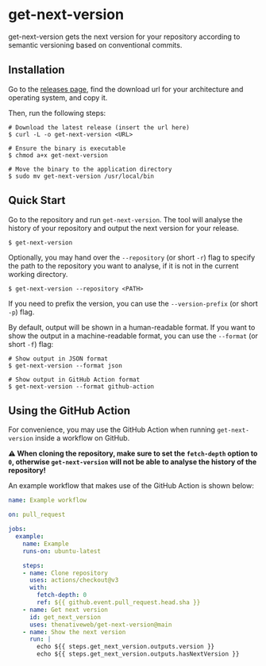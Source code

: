 # get-next-version

get-next-version gets the next version for your repository according to semantic versioning based on conventional commits.

## Installation

Go to the [releases page](https://github.com/thenativeweb/get-next-version/releases), find the download url for your architecture and operating system, and copy it.

Then, run the following steps:

```shell
# Download the latest release (insert the url here)
$ curl -L -o get-next-version <URL>

# Ensure the binary is executable
$ chmod a+x get-next-version

# Move the binary to the application directory
$ sudo mv get-next-version /usr/local/bin
```

## Quick Start

Go to the repository and run `get-next-version`. The tool will analyse the history of your repository and output the next version for your release.

```shell
$ get-next-version
```

Optionally, you may hand over the `--repository` (or short `-r`) flag to specify the path to the repository you want to analyse, if it is not in the current working directory.

```shell
$ get-next-version --repository <PATH>
```

If you need to prefix the version, you can use the `--version-prefix` (or short `-p`) flag.

By default, output will be shown in a human-readable format. If you want to show the output in a machine-readable format, you can use the `--format` (or short `-f`) flag:

```shell
# Show output in JSON format
$ get-next-version --format json

# Show output in GitHub Action format
$ get-next-version --format github-action
```

## Using the GitHub Action

For convenience, you may use the GitHub Action when running `get-next-version` inside a workflow on GitHub.

**⚠️ When cloning the repository, make sure to set the `fetch-depth` option to `0`, otherwise `get-next-version` will not be able to analyse the history of the repository!**

An example workflow that makes use of the GitHub Action is shown below:

```yaml
name: Example workflow

on: pull_request

jobs:
  example:
    name: Example
    runs-on: ubuntu-latest

    steps:
    - name: Clone repository
      uses: actions/checkout@v3
      with:
        fetch-depth: 0
        ref: ${{ github.event.pull_request.head.sha }}
    - name: Get next version
      id: get_next_version
      uses: thenativeweb/get-next-version@main
    - name: Show the next version
      run: |
        echo ${{ steps.get_next_version.outputs.version }}
        echo ${{ steps.get_next_version.outputs.hasNextVersion }}
```

